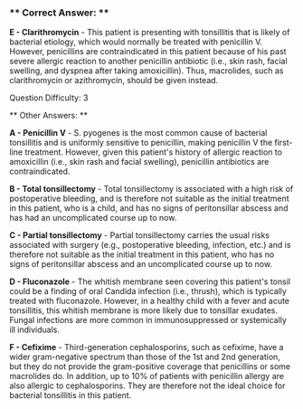 ### ** Correct Answer: **

**E - Clarithromycin** - This patient is presenting with tonsillitis that is likely of bacterial etiology, which would normally be treated with penicillin V. However, penicillins are contraindicated in this patient because of his past severe allergic reaction to another penicillin antibiotic (i.e., skin rash, facial swelling, and dyspnea after taking amoxicillin). Thus, macrolides, such as clarithromycin or azithromycin, should be given instead.

Question Difficulty: 3

** Other Answers: **

**A - Penicillin V** - S. pyogenes is the most common cause of bacterial tonsillitis and is uniformly sensitive to penicillin, making penicillin V the first-line treatment. However, given this patient's history of allergic reaction to amoxicillin (i.e., skin rash and facial swelling), penicillin antibiotics are contraindicated.

**B - Total tonsillectomy** - Total tonsillectomy is associated with a high risk of postoperative bleeding, and is therefore not suitable as the initial treatment in this patient, who is a child, and has no signs of peritonsillar abscess and has had an uncomplicated course up to now.

**C - Partial tonsillectomy** - Partial tonsillectomy carries the usual risks associated with surgery (e.g., postoperative bleeding, infection, etc.) and is therefore not suitable as the initial treatment in this patient, who has no signs of peritonsillar abscess and an uncomplicated course up to now.

**D - Fluconazole** - The whitish membrane seen covering this patient's tonsil could be a finding of oral Candida infection (i.e., thrush), which is typically treated with fluconazole. However, in a healthy child with a fever and acute tonsillitis, this whitish membrane is more likely due to tonsillar exudates. Fungal infections are more common in immunosuppressed or systemically ill individuals.

**F - Cefixime** - Third-generation cephalosporins, such as cefixime, have a wider gram-negative spectrum than those of the 1st and 2nd generation, but they do not provide the gram-positive coverage that penicillins or some macrolides do. In addition, up to 10% of patients with penicillin allergy are also allergic to cephalosporins. They are therefore not the ideal choice for bacterial tonsillitis in this patient.

